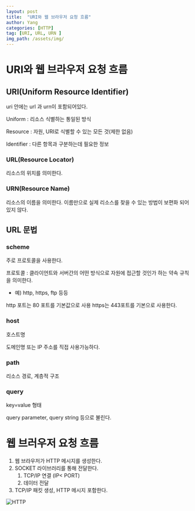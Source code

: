 ```yaml
---
layout: post
title:  "URI와 웹 브라우저 요청 흐름"
author: Yang
categories: [HTTP]
tag: [URI, URL, URN ]
img_path: /assets/img/
---
```



# URI와 웹 브라우저 요청 흐름

## URI(Uniform Resource Identifier)

uri 안에는 url 과 urn이 포함되어있다.

Uniform :  리소스 식별하는 통일된 방식

Resource : 자원, URI로 식별할 수 있는 모든 것(제한 없음)

Identifier : 다른 항목과 구분하는데 필요한 정보

### URL(Resource Locator)

리소스의 위치를 의미한다.

### URN(Resource Name)

리소스의 이름을 의미한다. 
이름만으로 실제 리소스를 찾을 수 있는 방법이 보편화 되어있지 않다.

## URL 문법

### scheme

주로 프로토콜을 사용한다.

프로토콜 : 클라이언트와 서버간의 어떤 방식으로 자원에 접근할 것인가 하는 약속 규칙을 의미한다.

- 예) http, https, ftp 등등

http 포트는 80 포트를 기본값으로 사용 https는 443포트를 기본으로 사용한다.

### host

호스트명

도메인명 또는 IP 주소를 직접 사용가능하다.

### path

리소스 경로, 계층적 구조

### query

key=value 형태

query parameter, query string 등으로 불린다.

# 웹 브러우저 요청 흐름

1. 웹 브라우저가 HTTP 메시지를 생성한다.
2. SOCKET 라이브러리를 통해 전달한다.
    1. TCP/IP 연결 (IP< PORT)
    2. 데이터 전달
3. TCP/IP 패킷 생성, HTTP 메시지 포함한다.

![HTTP](HTTP.png)

